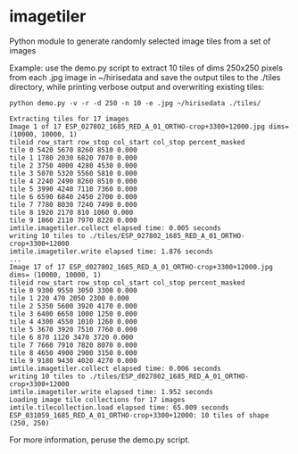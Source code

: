 # imagetiler
Python module to generate randomly selected image tiles from a set of images


Example: use the demo.py script to extract 10 tiles of dims 250x250 pixels from each .jpg image in ~/hirisedata and save the output tiles to the ./tiles directory, while printing verbose output and overwriting existing tiles: 

```
python demo.py -v -r -d 250 -n 10 -e .jpg ~/hirisedata ./tiles/
```

```
Extracting tiles for 17 images
Image 1 of 17 ESP_027802_1685_RED_A_01_ORTHO-crop+3300+12000.jpg dims= (10000, 10000, 1)
tileid row_start row_stop col_start col_stop percent_masked
tile 0 5420 5670 8260 8510 0.000
tile 1 1780 2030 6820 7070 0.000
tile 2 3750 4000 4280 4530 0.000
tile 3 5070 5320 5560 5810 0.000
tile 4 2240 2490 8260 8510 0.000
tile 5 3990 4240 7110 7360 0.000
tile 6 6590 6840 2450 2700 0.000
tile 7 7780 8030 7240 7490 0.000
tile 8 1920 2170 810 1060 0.000
tile 9 1860 2110 7970 8220 0.000
imtile.imagetiler.collect elapsed time: 0.005 seconds
writing 10 tiles to ./tiles/ESP_027802_1685_RED_A_01_ORTHO-crop+3300+12000
imtile.imagetiler.write elapsed time: 1.876 seconds
...
Image 17 of 17 ESP_d027802_1685_RED_A_01_ORTHO-crop+3300+12000.jpg dims= (10000, 10000, 1)
tileid row_start row_stop col_start col_stop percent_masked
tile 0 9300 9550 3050 3300 0.000
tile 1 220 470 2050 2300 0.000
tile 2 5350 5600 3920 4170 0.000
tile 3 6400 6650 1000 1250 0.000
tile 4 4300 4550 1010 1260 0.000
tile 5 3670 3920 7510 7760 0.000
tile 6 870 1120 3470 3720 0.000
tile 7 7660 7910 7820 8070 0.000
tile 8 4650 4900 2900 3150 0.000
tile 9 9180 9430 4020 4270 0.000
imtile.imagetiler.collect elapsed time: 0.006 seconds
writing 10 tiles to ./tiles/ESP_d027802_1685_RED_A_01_ORTHO-crop+3300+12000
imtile.imagetiler.write elapsed time: 1.952 seconds
Loading image tile collections for 17 images
imtile.tilecollection.load elapsed time: 65.009 seconds
ESP_031059_1685_RED_A_01_ORTHO-crop+3300+12000: 10 tiles of shape (250, 250)
```

For more information, peruse the demo.py script.
